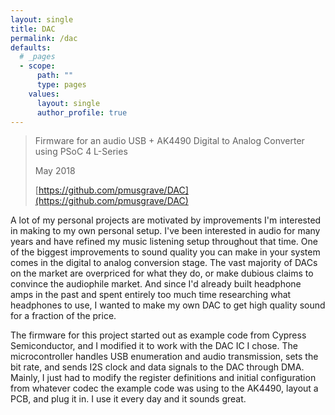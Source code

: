 ```yaml
---
layout: single
title: DAC
permalink: /dac
defaults:
  # _pages
  - scope:
      path: ""
      type: pages
    values:
      layout: single
      author_profile: true
---
```


> Firmware for an audio USB + AK4490 Digital to Analog Converter using PSoC 4 L-Series
>
> May 2018
>
> [https://github.com/pmusgrave/DAC](https://github.com/pmusgrave/DAC)

A lot of my personal projects are motivated by improvements I'm interested in making to my own personal setup. I've been interested in audio for many years and have refined my music listening setup throughout that time. One of the biggest improvements to sound quality you can make in your system comes in the digital to analog conversion stage. The vast majority of DACs on the market are overpriced for what they do, or make dubious claims to convince the audiophile market. And since I'd already built headphone amps in the past and spent entirely too much time researching what headphones to use, I wanted to make my own DAC to get high quality sound for a fraction of the price.

The firmware for this project started out as example code from Cypress Semiconductor, and I modified it to work with the DAC IC I chose. The microcontroller handles USB enumeration and audio transmission, sets the bit rate, and sends I2S clock and data signals to the DAC through DMA. Mainly, I just had to modify the register definitions and initial configuration from whatever codec the example code was using to the AK4490, layout a PCB, and plug it in. I use it every day and it sounds great.